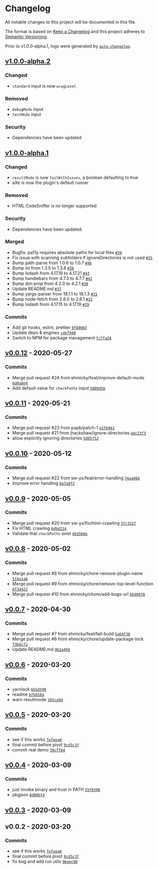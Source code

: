 # Changelog

All notable changes to this project will be documented in this file.

The format is based on [Keep a Changelog](https://keepachangelog.com/en/1.0.0/)
and this project adheres to [Semantic Versioning](https://semver.org/spec/v2.0.0.html).

Prior to v1.0.0-alpha.1, logs were generated by [`auto-changelog`](https://github.com/CookPete/auto-changelog).

## [v1.0.0-alpha.2](https://github.com/netlify-labs/netlify-plugin-a11y/compare/v1.0.0-alpha.1...v1.0.0-alpha.2)
### Changed
- `standard` input is now `wcagLevel`

### Removed
- `debugMode` input
- `testMode` input

 ### Security 
 - Dependencies have been updated
## [v1.0.0-alpha.1](https://github.com/netlify-labs/netlify-plugin-a11y/compare/v0.0.12...v1.0.0-alpha.1)

### Changed
- `resultMode` is now `failWithIssues`, a boolean defaulting to true
- aXe is now the plugin's default runner

### Removed
- HTML CodeSniffer is no longer supported

### Security
- Dependencies have been updated.

### Merged

- Bugfix: pa11y requires absolute paths for local files [`#39`](https://github.com/netlify-labs/netlify-plugin-a11y/pull/39)
- Fix issue with scanning subfolders if ignoreDirectories is not used [`#35`](https://github.com/netlify-labs/netlify-plugin-a11y/pull/35)
- Bump path-parse from 1.0.6 to 1.0.7 [`#46`](https://github.com/netlify-labs/netlify-plugin-a11y/pull/46)
- Bump ini from 1.3.5 to 1.3.8 [`#36`](https://github.com/netlify-labs/netlify-plugin-a11y/pull/36)
- Bump lodash from 4.17.19 to 4.17.21 [`#43`](https://github.com/netlify-labs/netlify-plugin-a11y/pull/43)
- Bump handlebars from 4.7.3 to 4.7.7 [`#42`](https://github.com/netlify-labs/netlify-plugin-a11y/pull/42)
- Bump dot-prop from 4.2.0 to 4.2.1 [`#38`](https://github.com/netlify-labs/netlify-plugin-a11y/pull/38)
- Update README.md [`#37`](https://github.com/netlify-labs/netlify-plugin-a11y/pull/37)
- Bump yargs-parser from 18.1.1 to 18.1.3 [`#31`](https://github.com/netlify-labs/netlify-plugin-a11y/pull/31)
- Bump node-fetch from 2.6.0 to 2.6.1 [`#33`](https://github.com/netlify-labs/netlify-plugin-a11y/pull/33)
- Bump lodash from 4.17.15 to 4.17.19 [`#29`](https://github.com/netlify-labs/netlify-plugin-a11y/pull/29)

### Commits

- Add git hooks, eslint, prettier [`9f84603`](https://github.com/netlify-labs/netlify-plugin-a11y/commit/9f846031348a0ca9a5d33efb062f65692faee296)
- Update deps & engines [`cdef940`](https://github.com/netlify-labs/netlify-plugin-a11y/commit/cdef9401b5a69a36203525ef740320b03ae1f3d1)
- Switch to NPM for package management [`fc7fa28`](https://github.com/netlify-labs/netlify-plugin-a11y/commit/fc7fa28c06e13f870261fded47544d4e92c3cb04)

## [v0.0.12](https://github.com/netlify-labs/netlify-plugin-a11y/compare/v0.0.11...v0.0.12) - 2020-05-27

### Commits

- Merge pull request #24 from ehmicky/feat/improve-default-mode [`6d0a8e4`](https://github.com/netlify-labs/netlify-plugin-a11y/commit/6d0a8e4ba7cf1c7fef0b27b812897d9bb374f7b9)
- Add default value for `checkPaths` input [`5809d5b`](https://github.com/netlify-labs/netlify-plugin-a11y/commit/5809d5b6a7a177a91aee718a0c1d65f3d07d12a8)

## [v0.0.11](https://github.com/netlify-labs/netlify-plugin-a11y/compare/v0.0.10...v0.0.11) - 2020-05-21

### Commits

- Merge pull request #23 from papb/patch-1 [`e2fb961`](https://github.com/netlify-labs/netlify-plugin-a11y/commit/e2fb96166cfa21d5f693c3ff952d8186b50592c4)
- Merge pull request #21 from jhackshaw/ignore-directories [`edc23f3`](https://github.com/netlify-labs/netlify-plugin-a11y/commit/edc23f36397b5e49d829083dcdb3e9a2493d8453)
- allow explicitly ignoring directories [`5d05752`](https://github.com/netlify-labs/netlify-plugin-a11y/commit/5d05752da9126d46696ba47e1f8032f49a65e574)

## [v0.0.10](https://github.com/netlify-labs/netlify-plugin-a11y/compare/v0.0.9...v0.0.10) - 2020-05-12

### Commits

- Merge pull request #22 from sw-yx/feat/error-handling [`74aa06b`](https://github.com/netlify-labs/netlify-plugin-a11y/commit/74aa06b1dd0bdd7dbed326aca0f9a9d8c5a9fcf6)
- Improve error handling [`8a7a8f2`](https://github.com/netlify-labs/netlify-plugin-a11y/commit/8a7a8f2d2d62080602bef0b1abd3574b9d52d125)

## [v0.0.9](https://github.com/netlify-labs/netlify-plugin-a11y/compare/v0.0.8...v0.0.9) - 2020-05-05

### Commits

- Merge pull request #20 from sw-yx/fix/html-crawling [`3fc332f`](https://github.com/netlify-labs/netlify-plugin-a11y/commit/3fc332f7459cf469dae8cc585f0355bb6c1dde29)
- Fix HTML crawling [`bdbd214`](https://github.com/netlify-labs/netlify-plugin-a11y/commit/bdbd21410e807647c1f8cb207f7642a49c11e7a1)
- Validate that `checkPaths` exist [`4bd568e`](https://github.com/netlify-labs/netlify-plugin-a11y/commit/4bd568e930b33b23e5974e55a6131831e397bee1)

## [v0.0.8](https://github.com/netlify-labs/netlify-plugin-a11y/compare/v0.0.7...v0.0.8) - 2020-05-02

### Commits

- Merge pull request #8 from ehmicky/chore-remove-plugin-name [`5f4a1ab`](https://github.com/netlify-labs/netlify-plugin-a11y/commit/5f4a1ab276db6a54cedb700023d0422a4dc3ff10)
- Merge pull request #9 from ehmicky/chore/remove-top-level-function [`6f34422`](https://github.com/netlify-labs/netlify-plugin-a11y/commit/6f3442259f5a23914e4878af6e7bef0b39acef17)
- Merge pull request #10 from ehmicky/chore/add-bugs-url [`6b90978`](https://github.com/netlify-labs/netlify-plugin-a11y/commit/6b9097891008ce58ae1259ff2db86b07164b6833)

## [v0.0.7](https://github.com/netlify-labs/netlify-plugin-a11y/compare/v0.0.6...v0.0.7) - 2020-04-30

### Commits

- Merge pull request #7 from ehmicky/feat/fail-build [`5a64f36`](https://github.com/netlify-labs/netlify-plugin-a11y/commit/5a64f369e37e1a2fcbb701eb75de0e3dbff0d710)
- Merge pull request #6 from ehmicky/chore/update-package-lock [`f3b8c72`](https://github.com/netlify-labs/netlify-plugin-a11y/commit/f3b8c72b43d736a7ca85c015987f40db9b60c980)
- Update README.md [`9b2a456`](https://github.com/netlify-labs/netlify-plugin-a11y/commit/9b2a456aa9dc59dd002c2934c437779f0e30d3b1)

## [v0.0.6](https://github.com/netlify-labs/netlify-plugin-a11y/compare/v0.0.5...v0.0.6) - 2020-03-20

### Commits

- yarnlock [`665d598`](https://github.com/netlify-labs/netlify-plugin-a11y/commit/665d598c628868398ace67442fffda7f7a3c4ba7)
- readme [`b7bb58a`](https://github.com/netlify-labs/netlify-plugin-a11y/commit/b7bb58a2e2b6969b1c2f0b98735741cdd51f2a2e)
- warn resultmode [`185ca9d`](https://github.com/netlify-labs/netlify-plugin-a11y/commit/185ca9d829cef9019aabbffe615f4e90baeaa949)

## [v0.0.5](https://github.com/netlify-labs/netlify-plugin-a11y/compare/v0.0.4...v0.0.5) - 2020-03-20

### Commits

- see if this works [`fefeea8`](https://github.com/netlify-labs/netlify-plugin-a11y/commit/fefeea8958ebe8728af454655a6c86e4396e3c65)
- final commit before pivot [`9cd3c3f`](https://github.com/netlify-labs/netlify-plugin-a11y/commit/9cd3c3f8dcace84f4cdd9b94a5c8d3efbeaf3ffd)
- commit real demo [`39cff04`](https://github.com/netlify-labs/netlify-plugin-a11y/commit/39cff044b1c544f7f395d5a69c3abd6feb61ad2d)

## [v0.0.4](https://github.com/netlify-labs/netlify-plugin-a11y/compare/v0.0.3...v0.0.4) - 2020-03-09

### Commits

- just invoke binary and trust in PATH [`55f0396`](https://github.com/netlify-labs/netlify-plugin-a11y/commit/55f0396ce52d388c82174c85e4c09c7b115c022e)
- pkgjson [`8d06bf4`](https://github.com/netlify-labs/netlify-plugin-a11y/commit/8d06bf437a88ea673cfe51593a4c39417d9aa131)

## [v0.0.3](https://github.com/netlify-labs/netlify-plugin-a11y/compare/v0.0.2...v0.0.3) - 2020-03-09

## v0.0.2 - 2020-03-20

### Commits

- see if this works [`fefeea8`](https://github.com/netlify-labs/netlify-plugin-a11y/commit/fefeea8958ebe8728af454655a6c86e4396e3c65)
- final commit before pivot [`9cd3c3f`](https://github.com/netlify-labs/netlify-plugin-a11y/commit/9cd3c3f8dcace84f4cdd9b94a5c8d3efbeaf3ffd)
- fix bug and add run utils [`96eec98`](https://github.com/netlify-labs/netlify-plugin-a11y/commit/96eec983f3c75b5bf301a1bb56979d860c980b74)
